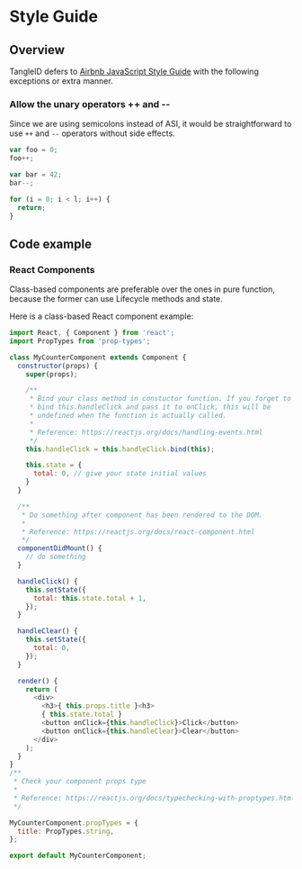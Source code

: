 # Style Guide

## Overview

TangleID defers to [Airbnb JavaScript Style Guide](https://github.com/airbnb/javascript)
with the following exceptions or extra manner.

### Allow the unary operators ++ and --

Since we are using semicolons instead of ASI, it would be straightforward to use
`++` and `--` operators without side effects.

```javascript
var foo = 0;
foo++;

var bar = 42;
bar--;

for (i = 0; i < l; i++) {
  return;
}
```

## Code example

### React Components

Class-based components are preferable over the ones in pure function,
because the former can use Lifecycle methods and state.

Here is a class-based React component example:
```javascript
import React, { Component } from 'react';
import PropTypes from 'prop-types';

class MyCounterComponent extends Component {
  constructor(props) {
    super(props);

    /**
     * Bind your class method in constuctor function. If you forget to
     * bind this.handleClick and pass it to onClick, this will be
     * undefined when the function is actually called.
     *
     * Reference: https://reactjs.org/docs/handling-events.html
     */
    this.handleClick = this.handleClick.bind(this);

    this.state = {
      total: 0, // give your state initial values
    }
  }

  /**
   * Do something after component has been rendered to the DOM.
   *
   * Reference: https://reactjs.org/docs/react-component.html
   */
  componentDidMount() {
    // do something
  }

  handleClick() {
    this.setState({
      total: this.state.total + 1,
    });
  }

  handleClear() {
    this.setState({
      total: 0,
    });
  }

  render() {
    return (
      <div>
        <h3>{ this.props.title }<h3>
        { this.state.total }
        <button onClick={this.handleClick}>Click</button>
        <button onClick={this.handleClear}>Clear</button>
      </div>
    );
  }
}
/**
 * Check your component props type
 *
 * Reference: https://reactjs.org/docs/typechecking-with-proptypes.html
 */

MyCounterComponent.propTypes = {
  title: PropTypes.string,
};

export default MyCounterComponent;
```
